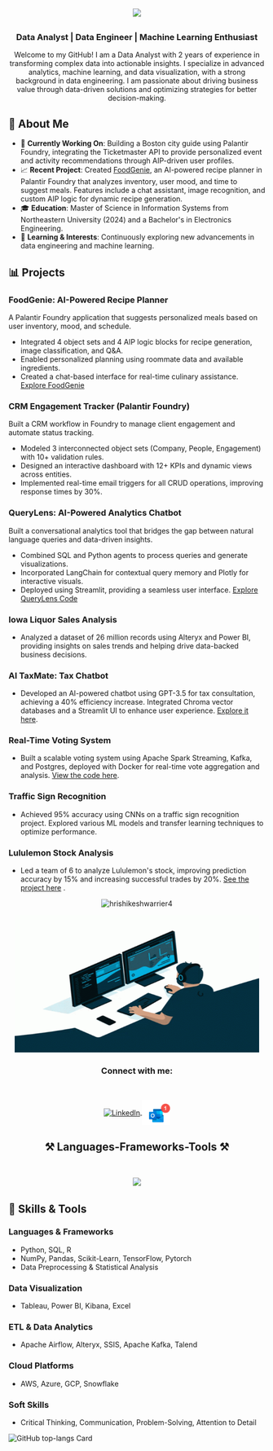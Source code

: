 <h1 align="center">
    <img src="https://readme-typing-svg.herokuapp.com/?font=linuxlibertine&size=35&center=true&vCenter=true&width=500&height=70&duration=4000&lines=Hi+There!+👋;+I'm+Hrishikesh+Warrier!;" />
</h1>
<h3 align="center">Data Analyst | Data Engineer | Machine Learning Enthusiast</h3>

<p align="center">Welcome to my GitHub! I am a Data Analyst with 2 years of experience in transforming complex data into actionable insights. I specialize in advanced analytics, machine learning, and data visualization, with a strong background in data engineering. I am passionate about driving business value through data-driven solutions and optimizing strategies for better decision-making.</p>


## 🚀 About Me

- 🔭 **Currently Working On**: Building a Boston city guide using Palantir Foundry, integrating the Ticketmaster API to provide personalized event and activity recommendations through AIP-driven user profiles.
- 📈 **Recent Project**: Created [FoodGenie](https://youtu.be/Cj1Rm57at04), an AI-powered recipe planner in Palantir Foundry that analyzes inventory, user mood, and time to suggest meals. Features include a chat assistant, image recognition, and custom AIP logic for dynamic recipe generation.
- 🎓 **Education**: Master of Science in Information Systems from Northeastern University (2024) and a Bachelor's in Electronics Engineering.
- 🌱 **Learning & Interests**: Continuously exploring new advancements in data engineering and machine learning.



## 📊 Projects

### **FoodGenie: AI-Powered Recipe Planner**
A Palantir Foundry application that suggests personalized meals based on user inventory, mood, and schedule.
- Integrated 4 object sets and 4 AIP logic blocks for recipe generation, image classification, and Q&A.
- Enabled personalized planning using roommate data and available ingredients.
- Created a chat-based interface for real-time culinary assistance. [Explore FoodGenie](https://youtu.be/Cj1Rm57at04)

### **CRM Engagement Tracker (Palantir Foundry)**
Built a CRM workflow in Foundry to manage client engagement and automate status tracking.
- Modeled 3 interconnected object sets (Company, People, Engagement) with 10+ validation rules.
- Designed an interactive dashboard with 12+ KPIs and dynamic views across entities.
- Implemented real-time email triggers for all CRUD operations, improving response times by 30%.

### **QueryLens: AI-Powered Analytics Chatbot**
Built a conversational analytics tool that bridges the gap between natural language queries and data-driven insights.
- Combined SQL and Python agents to process queries and generate visualizations.
- Incorporated LangChain for contextual query memory and Plotly for interactive visuals.
- Deployed using Streamlit, providing a seamless user interface.
  [Explore QueryLens Code](https://github.com/hrishikeshwarrier4/querylens)

  
### **Iowa Liquor Sales Analysis**
- Analyzed a dataset of 26 million records using Alteryx and Power BI, providing insights on sales trends and helping drive data-backed business decisions.

### **AI TaxMate: Tax Chatbot**
- Developed an AI-powered chatbot using GPT-3.5 for tax consultation, achieving a 40% efficiency increase. Integrated Chroma vector databases and a Streamlit UI to enhance user experience. [Explore it here](https://github.com/hrishikeshwarrier4/taxmate).

### **Real-Time Voting System**
- Built a scalable voting system using Apache Spark Streaming, Kafka, and Postgres, deployed with Docker for real-time vote aggregation and analysis. [View the code here](https://github.com/hrishikeshwarrier4/realtime-voting-system).

### **Traffic Sign Recognition**
- Achieved 95% accuracy using CNNs on a traffic sign recognition project. Explored various ML models and transfer learning techniques to optimize performance.

### **Lululemon Stock Analysis**
- Led a team of 6 to analyze Lululemon's stock, improving prediction accuracy by 15% and increasing successful trades by 20%. [See the project here](https://github.com/hrishikeshwarrier4/Lululemon_Portfolio_Management_ML_Fintech) .




<p align="center"> 
  <img src="https://komarev.com/ghpvc/?username=hrishikeshwarrier4&label=Profile%20views&color=0e75b6&style=flat" alt="hrishikeshwarrier4" />
</p>

<p align="center">
  <img src="https://github.com/hrishikeshwarrier4/hrishikeshwarrier4/blob/main/gitreadme_gif.gif" alt="man coding gif" width="480" height="270" />
</p>




<h3 align="center">Connect with me:</h3>
<br/>
<p align="center">
  <a href="https://linkedin.com/in/hrishikeshwarrier" target="blank">
    <img align="center" src="https://raw.githubusercontent.com/rahuldkjain/github-profile-readme-generator/master/src/images/icons/Social/linked-in-alt.svg" alt="LinkedIn" height="30" width="40" />
  </a>
  <a href="mailto:warrier.h@northeastern.edu" target="blank">
    <img align="center" src="https://github.com/hrishikeshwarrier4/hrishikeshwarrier4/blob/main/gitradme_email.gif" alt="Email" height="50" width="55" />
  </a>
</p>

<h2 align="center">⚒️ Languages-Frameworks-Tools ⚒️</h2>
<br/>

<p align="center">
  <a href="https://go-skill-icons.vercel.app/">
    <img src="https://go-skill-icons.vercel.app/api/icons?i=python,mysql,postgres,docker,aws,gcp,azure,elasticsearch,kafka,spark,pbi,tableau,streamlit,chatgpt,snowflake" />
  </a>
</p>



## 🔧 Skills & Tools

### **Languages & Frameworks**
- Python, SQL, R
- NumPy, Pandas, Scikit-Learn, TensorFlow, Pytorch
- Data Preprocessing & Statistical Analysis

### **Data Visualization**
- Tableau, Power BI, Kibana, Excel

### **ETL & Data Analytics**
- Apache Airflow, Alteryx, SSIS, Apache Kafka, Talend

### **Cloud Platforms**
- AWS, Azure, GCP, Snowflake

### **Soft Skills**
- Critical Thinking, Communication, Problem-Solving, Attention to Detail




<p align="left">
  <img width="48%" src="https://github-readme-stats.vercel.app/api/top-langs?username=hrishikeshwarrier4&theme=tokyonight&hide_title=false&layout=compact&langs_count=10&hide_progress=false&show_icons=true&card_width=400?v=1" alt="GitHub top-langs Card" />
</p>


